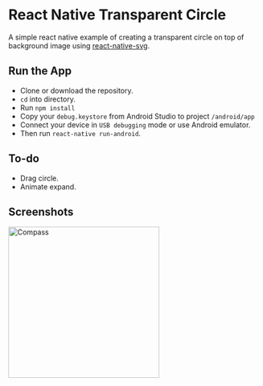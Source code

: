 # React Native Transparent Circle

A simple react native example of creating a transparent circle on top of background image using [react-native-svg](https://github.com/react-native-community/react-native-svg).

## Run the App
- Clone or download the repository.
- `cd` into directory.
- Run `npm install`
- Copy your `debug.keystore` from Android Studio to project `/android/app`
- Connect your device in `USB debugging` mode or use Android emulator.
- Then run `react-native run-android`.

## To-do
- Drag circle.
- Animate expand.

## Screenshots
<img title="Compass" src="https://github.com/rahulhaque/react-native-transparent-circle/blob/master/screenshots/screen_1.png" width="300">
